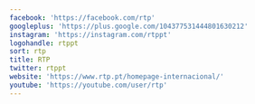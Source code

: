 ```yaml
---
facebook: 'https://facebook.com/rtp'
googleplus: 'https://plus.google.com/104377531444801630212'
instagram: 'https://instagram.com/rtppt'
logohandle: rtppt
sort: rtp
title: RTP
twitter: rtppt
website: 'https://www.rtp.pt/homepage-internacional/'
youtube: 'https://youtube.com/user/rtp'
---
```

